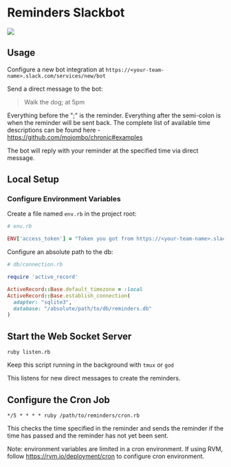 # Reminders Slackbot

![](https://dl.dropboxusercontent.com/s/xv8m8n0yisaqq4z/reminder-clipart-4TbodG4Tg.gif?dl=0)

## Usage

Configure a new bot integration at `https://<your-team-name>.slack.com/services/new/bot`

Send a direct message to the bot:

>Walk the dog; at 5pm

Everything before the ";" is the reminder. Everything after the semi-colon is when the reminder will be sent back.
The complete list of available time descriptions can be found here - https://github.com/mojombo/chronic#examples

The bot will reply with your reminder at the specified time via direct message.

## Local Setup

### Configure Environment Variables

Create a file named `env.rb` in the project root:

```rb
# env.rb

ENV['access_token'] = "Token you got from https://<your-team-name>.slack.com/services/new/bot"
```

Configure an absolute path to the db:

```rb
# db/connection.rb

require 'active_record'

ActiveRecord::Base.default_timezone = :local
ActiveRecord::Base.establish_connection(
  adapter: "sqlite3",
  database: "/absolute/path/to/db/reminders.db"
)
```

## Start the Web Socket Server

    ruby listen.rb

Keep this script running in the background with `tmux` or `god`

This listens for new direct messages to create the reminders.

## Configure the Cron Job

```
*/5 * * * * ruby /path/to/reminders/cron.rb
```

This checks the time specified in the reminder and sends the reminder
if the time has passed and the reminder has not yet been sent.

Note: environment variables are limited in a cron environment. If using RVM, follow 
https://rvm.io/deployment/cron to configure cron environment.
